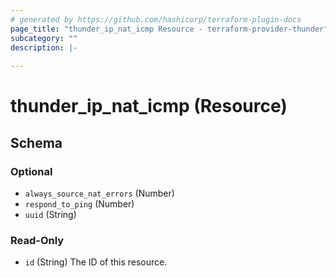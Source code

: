 ```yaml
---
# generated by https://github.com/hashicorp/terraform-plugin-docs
page_title: "thunder_ip_nat_icmp Resource - terraform-provider-thunder"
subcategory: ""
description: |-
  
---
```


# thunder_ip_nat_icmp (Resource)





<!-- schema generated by tfplugindocs -->
## Schema

### Optional

- `always_source_nat_errors` (Number)
- `respond_to_ping` (Number)
- `uuid` (String)

### Read-Only

- `id` (String) The ID of this resource.



